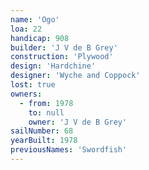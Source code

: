 ```yaml
---
name: 'Ogo'
loa: 22
handicap: 908
builder: 'J V de B Grey'
construction: 'Plywood'
design: 'Hardchine'
designer: 'Wyche and Coppock'
lost: true
owners:
  - from: 1978
    to: null
    owner: 'J V de B Grey'
sailNumber: 68
yearBuilt: 1978
previousNames: 'Swordfish'
---
```

